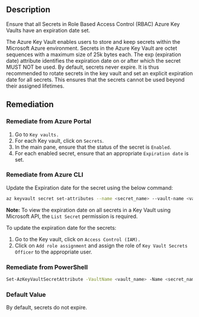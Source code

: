 ## Description

Ensure that all Secrets in Role Based Access Control (RBAC) Azure Key Vaults have an expiration date set.

The Azure Key Vault enables users to store and keep secrets within the Microsoft Azure environment. Secrets in the Azure Key Vault are octet sequences with a maximum size of 25k bytes each. The exp (expiration date) attribute identifies the expiration date on or after which the secret MUST NOT be used. By default, secrets never expire. It is thus recommended to rotate secrets in the key vault and set an explicit expiration date for all secrets. This ensures that the secrets cannot be used beyond their assigned lifetimes.

## Remediation

### Remediate from Azure Portal

1. Go to `Key vaults.`
2. For each Key vault, click on `Secrets`.
3. In the main pane, ensure that the status of the secret is `Enabled`.
4. For each enabled secret, ensure that an appropriate `Expiration date` is set.

### Remediate from Azure CLI

Update the Expiration date for the secret using the below command:

```bash
az keyvault secret set-attributes --name <secret_name> --vault-name <vault_name> --expires Y-m-d'T'H:M:S'Z'
```

**Note:** To view the expiration date on all secrets in a Key Vault using Microsoft API, the `List Secret` permission is required.

To update the expiration date for the secrets:

1. Go to the Key vault, click on `Access Control (IAM).`
2. Click on `Add role assignment` and assign the role of `Key Vault Secrets Officer` to the appropriate user.

### Remediate from PowerShell

```bash
Set-AzKeyVaultSecretAttribute -VaultName <vault_name> -Name <secret_name> -Expires <date_time>
```

### Default Value

By default, secrets do not expire.

